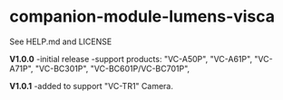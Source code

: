 # companion-module-lumens-visca

See HELP.md and LICENSE

**V1.0.0**
-initial release
-support products:
"VC-A50P",
"VC-A61P",
"VC-A71P",
"VC-BC301P",
"VC-BC601P/VC-BC701P",

**V1.0.1**
-added to support "VC-TR1" Camera.
